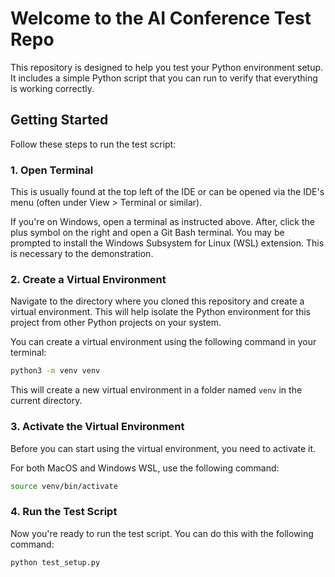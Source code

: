 # Welcome to the AI Conference Test Repo

This repository is designed to help you test your Python environment setup. It includes a simple Python script that you can run to verify that everything is working correctly.

## Getting Started

Follow these steps to run the test script:

### 1. Open Terminal

This is usually found at the top left of the IDE or can be opened via the IDE's menu (often under View > Terminal or similar).

If you're on Windows, open a terminal as instructed above. After, click the plus symbol on the right and open a Git Bash terminal. You may be prompted to install the Windows Subsystem for Linux (WSL) extension. This is necessary to the demonstration.

### 2. Create a Virtual Environment

Navigate to the directory where you cloned this repository and create a virtual environment. This will help isolate the Python environment for this project from other Python projects on your system.

You can create a virtual environment using the following command in your terminal:
```bash
python3 -m venv venv
```

This will create a new virtual environment in a folder named `venv` in the current directory.

### 3. Activate the Virtual Environment

Before you can start using the virtual environment, you need to activate it. 

For both MacOS and Windows WSL, use the following command:

```bash
source venv/bin/activate
```

### 4. Run the Test Script

Now you're ready to run the test script. You can do this with the following command:

```bash
python test_setup.py
```
